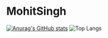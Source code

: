# MohitSingh
[![Anurag's GitHub stats](https://github-readme-stats.vercel.app/api?username=mohitsingh351)](https://github.com/mohitsingh351/github-readme-stats)
![Top Langs](https://github-readme-stats.vercel.app/api/top-langs/?username=mohitsingh35&theme=tokyonight)
